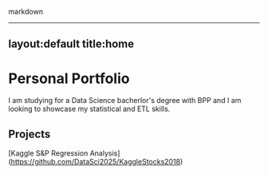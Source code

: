 markdown


---
layout:default
title:home
---

# Personal Portfolio
I am studying for a Data Science bacherlor's degree with BPP and I am looking to showcase my statistical and ETL skills.


## Projects

[Kaggle S&P Regression Analysis] (https://github.com/DataSci2025/KaggleStocks2018)
